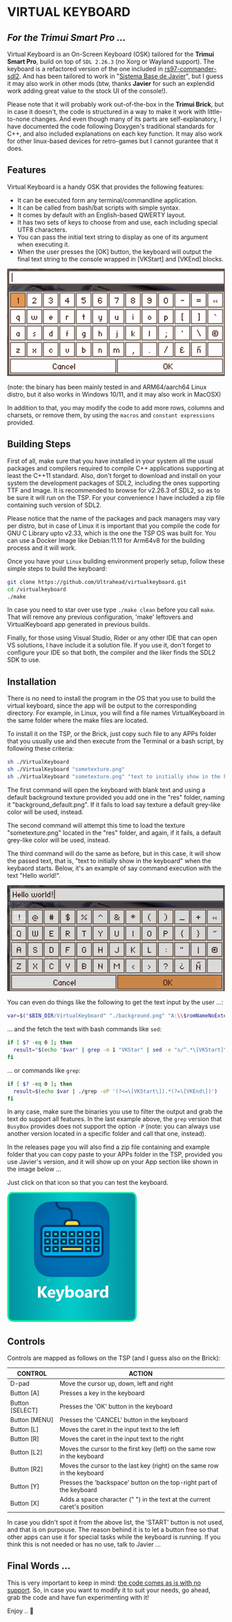 # VIRTUAL KEYBOARD
## _For the Trimui Smart Pro ..._

Virtual Keyboard is an On-Screen Keyboard (OSK) tailored for the __Trimui Smart Pro__, build on top of ```SDL 2.26.3``` (no Xorg or Wayland support). The keyboard is a refactored version of the one included in  [rs97-commander-sdl2](https://github.com/zfteam/rs97-commander-sdl2). And has been tailored to work in "[Sistema Base de Javier](https://web.telegram.org/a/#-1002392206061_143)", but I guess it may also work in other mods (btw, thanks __Javier__ for such an explendid work adding great value to the stock UI of the console!).

Please note that it will probably work out-of-the-box in the __Trimui Brick__, but in case it doesn't, the code is structured in a way to make it work with little-to-none changes. And even though many of its parts are self-explanatory, I have documented the code following Doxygen's traditional standards for C++, and also included explanations on each key function. It may also work for other linux-based devices for retro-games but I cannot gurantee that it does.

## Features

Virtual Keyboard is a handy OSK that provides the following features:

- It can be executed form any terminal/commandline application.
- It can be called from bash/bat scripts with simple syntax. 
- It comes by default with an English-based QWERTY layout.
- It has two sets of keys to choose from and use, each including special UTF8 characters.
- You can pass the initial text string to display as one of its argument when executing it.
- When the user presses the [OK] button, the keyboard will output the final text string to the console wrapped in [VKStart] and [VKEnd] blocks.

![](https://github.com/Ultrahead/virtualkeyboard/blob/main/screenshots/gif_virtualkeyboard.gif)

(note: the binary has been mainly tested in and ARM64/aarch64 Linux distro, but it also works in Windows 10/11, and it may also work in MacOSX)

In addition to that, you may modify the code to add more rows, columns and charsets, or remove them, by using the ```macros``` and ```constant expressions``` provided.

## Building Steps

First of all, make sure that you have installed in your system all the usual packages and compilers required to compile C++ applications supporting at least the C++11 standard. Also, don't forget to download and install on your system the development packages of SDL2, including the ones supporting TTF and Image. It is recommended to browse for v2.26.3 of SDL2, so as to be sure it will run on the TSP. For your convenience I have included a zip file containing such version of SDL2. 

Please notice that the name of the packages and pack managers may vary per distro, but in case of Linux it is important that you compile the code for GNU C Library upto v2.33, which is the one the TSP OS was built for. You can use a Docker Image like Debian:11.11 for Arm64v8 for the building process and it will work.

Once you have your ```Linux``` building environment properly setup, follow these simple steps to build the keyboard:

```sh
git clone https://github.com/Ultrahead/virtualkeyboard.git
cd /virtualkeyboard
./make
```

In case you need to star over use type ```./make clean``` before you call ```make```. That will remove any previous configuration, 'make' leftovers and VirtualKeyboard app generated in previous builds. 

Finally, for those using Visual Studio, Rider or any other IDE that can open VS solutions, I have include it a solution file. If you use it, don't forget to configure your IDE so that both, the compiler and the liker finds the SDL2 SDK to use.

## Installation

There is no need to install the program in the OS that you use to build the virtual keyboard, since the app will be output to the corresponding directory. For example, in Linux, you will find a file names VirtualKeyboard in the same folder where the make files are located.

To install it on the TSP, or the Brick, just copy such file to any APPs folder that you usually use and then execute from the Terminal or a bash script, by following these criteria: 

```sh
sh ./VirtualKeyboard
sh ./VirtualKeyboard "sometexture.png"
sh ./VirtualKeyboard "sometexture.png" "text to initially show in the keyboard"
```

The first command will open the keyboard with blank text and using a default background texture provided you add one in the "res" folder, naming it "background_default.png". If it fails to load say texture a default grey-like color will be used, instead.

The second command will attempt this time to load the texture "sometexture.png" located in the "res" folder, and again, if it fails, a default grey-like color will be used, instead.

The third command will do the same as before, but in this case, it will show the passed text, that is, "text to initially show in the keyboard" when the keybaord starts. Below, it's an example of say command execution with the text "Hello world!".

![](https://github.com/Ultrahead/virtualkeyboard/blob/main/screenshots/img_helloworld.png)

You can even do things like the following to get the text input by the user ...:

```sh
var=$("$BIN_DIR/VirtualKeyboard" "./background.png" "A:\\$romNameNoExtension.PRG")
```

... and the fetch the text with bash commands like ```sed```:

```sh
if [ $? -eq 0 ]; then
  result="$(echo "$var" | grep -m 1 "VKStar" | sed -e "s/^.*\[VKStart]\([^\"]*\)\[VKEnd].*$/\1/i")"
fi
```

... or commands like ```grep```:

```sh
if [ $? -eq 0 ]; then
  result=$(echo $var | ./grep -oP '(?<=\[VKStart\]).*(?=\[VKEnd\])')
fi
```

In any case, make sure the binaries you use to filter the output and grab the text do support all features. In the last example above, the ```grep``` version that ```BusyBox``` provides does not support the option ```-P``` (note: you can always use another version located in a specific folder and call that one, instead).

In the releases page you will also find a zip file containing and example folder that you can copy paste to your APPs folder in the TSP, provided you use Javier's version, and it will show up on your App section like shown in the image below ...

Just click on that icon so that you can test the keyboard.

![](https://github.com/Ultrahead/virtualkeyboard/blob/main/screenshots/img_icon.png)

## Controls

Controls are mapped as follows on the TSP (and I guess also on the Brick):

|CONTROL|ACTION|
|-----|----------------|
|D-pad| Move the cursor up, down, left and right|
|Button [A]| Presses a key in the keyboard |
|Button [SELECT]| Presses the 'OK' button in the keyboard |
|Button [MENU]| Presses the 'CANCEL' button in the keyboard |
|Button [L]| Moves the caret in the input text to the left |
|Button [R]| Moves the caret in the input text to the right |
|Button [L2]| Moves the cursor to the first key (left) on the same row in the keyboard |
|Button [R2]| Moves the cursor to the last key (right) on the same row in the keyboard |
|Button [Y]| Presses the 'backspace' button on the top-right part of the keyboard |
|Button [X]| Adds a space character (" ") in the text at the current caret's position |

In case you didn't spot it from the above list, the 'START' button is not used, and that is on purpouse. The reason behind it is to let a button free so that other apps can use it for special tasks while the keyboard is running. If you think this is not needed or has no use, talk to Javier ... 

## Final Words ...

This is very important to keep in mind: <ins>the code comes as is with no support</ins>. So, in case you want to modify it to suit your needs, go ahead, grab the code and have fun experimenting with it!

Enjoy .. 🍻
